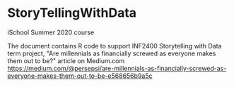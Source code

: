 # StoryTellingWithData
iSchool Summer 2020 course

The document contains R code to support INF2400 Storytelling with Data term project,
"Are millennials as financially screwed as everyone makes them out to be?" article on Medium.com
https://medium.com/@persepsi/are-millennials-as-financially-screwed-as-everyone-makes-them-out-to-be-e568656b9a5c
